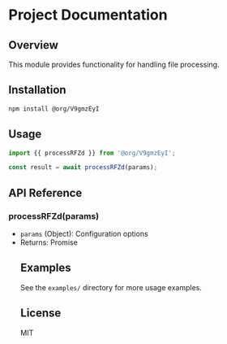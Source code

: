 # Project Documentation

## Overview
This module provides functionality for handling file processing.

## Installation
```bash
npm install @org/V9gmzEyI
```

## Usage
```javascript
import {{ processRFZd }} from '@org/V9gmzEyI';

const result = await processRFZd(params);
```

## API Reference
### processRFZd(params)
- `params` (Object): Configuration options
- Returns: Promise<Object>

## Examples
See the `examples/` directory for more usage examples.

## License
MIT
